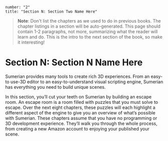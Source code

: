```metadata
number: "2"
title: "Section N: Section Two Name Here"
```

>  **Note**: Don't list the chapters as we used to do in previous books. The chapter listings in a section will be auto-generated. This page should contain 1-2 paragraphs, not more, summarizing what the reader will learn and do. This is the intro to the next section of the book, so make it interesting!

# Section N: Section N Name Here

Sumerian provides many tools to create rich 3D experiences. From an easy-to use-3D editor to an easy-to-understand visual scripting engine, Sumerian has everything you need to build unique scenes. 

In this section, you’ll cut your teeth on Sumerian by building an escape room. An escape room is a room filled with puzzles that you must solve to escape. Over the next eight chapters, these puzzles will each highlight a different aspect of the engine to give you an overview of what’s possible with Sumerian. These chapters assume that you have no programming or 3D development experience. They’ll walk you through the whole process, from creating a new Amazon account to enjoying your published your scene.
